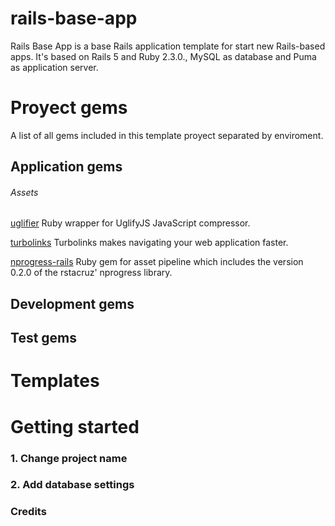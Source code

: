# rails-base-app
Rails Base App is a base Rails application template for start new Rails-based apps. It's based on Rails 5 and Ruby 2.3.0., MySQL as database and Puma as application server.

# Proyect gems
A list of all gems included in this template proyect separated by enviroment.

## Application gems
###### Assets
[uglifier](https://github.com/lautis/uglifier) Ruby wrapper for UglifyJS JavaScript compressor.

[turbolinks](https://github.com/turbolinks/turbolinks) Turbolinks makes navigating your web application faster.

[nprogress-rails](https://github.com/caarlos0/nprogress-rails) Ruby gem for asset pipeline which includes the version 0.2.0 of the rstacruz' nprogress library.


## Development gems

## Test gems


# Templates


# Getting started
### 1. Change project name

### 2. Add database settings


### Credits
